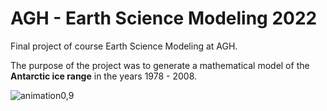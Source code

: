 # AGH - Earth Science Modeling 2022
Final project of course Earth Science Modeling at AGH.

The purpose of the project was to generate a mathematical model of the **Antarctic ice range** in the years 1978 - 2008.

![animation0,9](https://user-images.githubusercontent.com/100961127/218138227-bab7e628-93f1-49d4-b05d-7951d7dc616f.gif)
